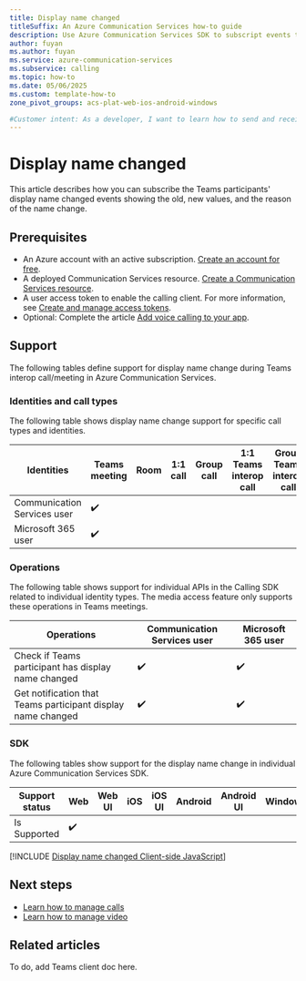 ```yaml
---
title: Display name changed
titleSuffix: An Azure Communication Services how-to guide
description: Use Azure Communication Services SDK to subscript events that participants' display name change
author: fuyan
ms.author: fuyan
ms.service: azure-communication-services
ms.subservice: calling
ms.topic: how-to 
ms.date: 05/06/2025
ms.custom: template-how-to
zone_pivot_groups: acs-plat-web-ios-android-windows

#Customer intent: As a developer, I want to learn how to send and receive Media access state using SDK.
---
```


# Display name changed

This article describes how you can subscribe the Teams participants' display name changed events showing the old, new values, and the reason of the name change.

## Prerequisites

- An Azure account with an active subscription. [Create an account for free](https://azure.microsoft.com/free/?WT.mc_id=A261C142F). 
- A deployed Communication Services resource. [Create a Communication Services resource](../../quickstarts/create-communication-resource.md).
- A user access token to enable the calling client. For more information, see [Create and manage access tokens](../../quickstarts/identity/access-tokens.md).
- Optional: Complete the article [Add voice calling to your app](../../quickstarts/voice-video-calling/getting-started-with-calling.md).

## Support

The following tables define support for display name change during Teams interop call/meeting in Azure Communication Services.

### Identities and call types

The following table shows display name change support for specific call types and identities. 

|Identities                   | Teams meeting | Room | 1:1 call | Group call | 1:1 Teams interop call | Group Teams interop call |
|-----------------------------|---------------|------|----------|------------|------------------------|--------------------------|
|Communication Services user  | ✔️	          |      |          |     	     |	                      |	                       |
|Microsoft 365 user	          | ✔️	          |      |          |  	         |                        |                        |

### Operations

The following table shows support for individual APIs in the Calling SDK related to individual identity types. The media access feature only supports these operations in Teams meetings.

|Operations                     | Communication Services user | Microsoft 365 user | 
|-----------------------------|---------------|--------------------------|
| Check if Teams participant has display name changed                  | ✔️       | ✔️                       |
| Get notification that Teams participant display name changed    | ✔️           |    ✔️                      |


### SDK

The following tables show support for the display name change in individual Azure Communication Services SDK.

| Support status | Web | Web UI | iOS | iOS UI | Android | Android UI | Windows |
|----------------|-----|--------|--------|--------|----------|--------|---------|
| Is Supported   | ✔️  |        |        |        |          |        |         |		


[!INCLUDE [Display name changed Client-side JavaScript](./includes/displayname-changed/displayname-changed-web.md)]


## Next steps
- [Learn how to manage calls](./manage-calls.md)
- [Learn how to manage video](./manage-video.md)

## Related articles

To do, add Teams client doc here.
